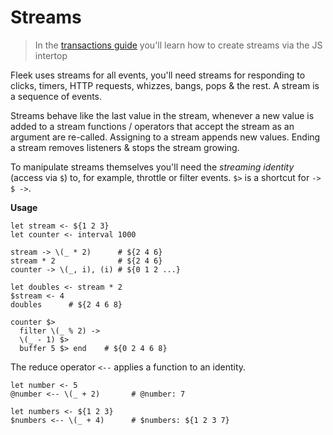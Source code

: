 # Streams

> In the [transactions guide](./7_transactions.md) you'll learn how to create streams via the JS intertop

Fleek uses streams for all events, you'll need streams for responding to clicks, timers, HTTP requests, whizzes, bangs, pops & the rest. A stream is a sequence of events.

Streams behave like the last value in the stream, whenever a new value is added to a stream functions / operators that accept the stream as an argument are re-called. Assigning to a stream appends new values. Ending a stream removes listeners & stops the stream growing.

To manipulate streams themselves you'll need the *streaming identity* (access via `$`) to, for example, throttle or filter events. `$>` is a shortcut for `-> $ ->`.

**Usage**

```fl
let stream <- ${1 2 3}
let counter <- interval 1000

stream -> \(_ * 2)      # ${2 4 6}
stream * 2              # ${2 4 6}
counter -> \(_, i), (i) # ${0 1 2 ...}

let doubles <- stream * 2
$stream <- 4
doubles      # ${2 4 6 8}

counter $>
  filter \(_ % 2) ->
  \(_ - 1) $>
  buffer 5 $> end    # ${0 2 4 6 8}
```

The reduce operator `<--` applies a function to an identity.

```fl
let number <- 5
@number <-- \(_ + 2)       # @number: 7

let numbers <- ${1 2 3}
$numbers <-- \(_ + 4)      # $numbers: ${1 2 3 7}
```
